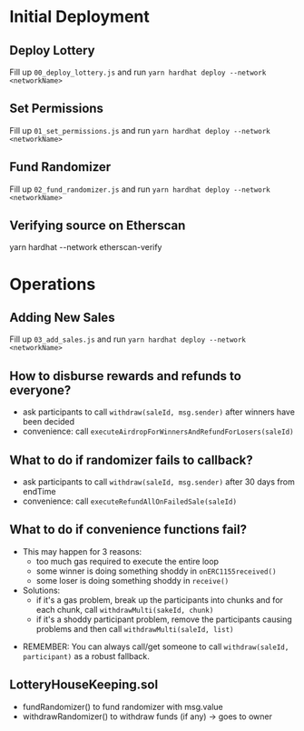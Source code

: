 # Initial Deployment

## Deploy Lottery

Fill up `00_deploy_lottery.js` and run `yarn hardhat deploy --network <networkName>`

## Set Permissions

Fill up `01_set_permissions.js` and run `yarn hardhat deploy --network <networkName>`

## Fund Randomizer

Fill up `02_fund_randomizer.js` and run `yarn hardhat deploy --network <networkName>`

## Verifying source on Etherscan

yarn hardhat --network <networkName> etherscan-verify

# Operations

## Adding New Sales

Fill up `03_add_sales.js` and run `yarn hardhat deploy --network <networkName>`

## How to disburse rewards and refunds to everyone?

- ask participants to call `withdraw(saleId, msg.sender)` after winners have been decided
- convenience: call `executeAirdropForWinnersAndRefundForLosers(saleId)`

## What to do if randomizer fails to callback?

- ask participants to call `withdraw(saleId, msg.sender)` after 30 days from endTime
- convenience: call `executeRefundAllOnFailedSale(saleId)`

## What to do if convenience functions fail?

- This may happen for 3 reasons:
  - too much gas required to execute the entire loop
  - some winner is doing something shoddy in `onERC1155received()`
  - some loser is doing something shoddy in `receive()`
- Solutions:
  - if it's a gas problem, break up the participants into chunks and for each chunk, call `withdrawMulti(sakeId, chunk)`
  - if it's a shoddy participant problem, remove the participants causing problems and then call `withdrawMulti(saleId, list)`

* REMEMBER: You can always call/get someone to call `withdraw(saleId, participant)` as a robust fallback.

## LotteryHouseKeeping.sol

- fundRandomizer() to fund randomizer with msg.value
- withdrawRandomizer() to withdraw funds (if any) -> goes to owner
